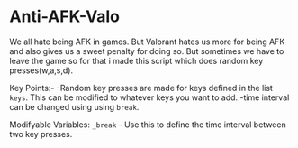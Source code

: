 # Anti-AFK-Valo
We all hate being AFK in games. But Valorant hates us more for being AFK and also gives us a sweet penalty for doing so. But sometimes we have to leave the game so for that i made this script which does random key presses(w,a,s,d).

Key Points:-
  -Random key presses are made for keys defined in the list `keys`. This can be modified to whatever keys you want to add.
  -time interval can be changed using using `break`.
 
Modifyable Variables:
`_break` - Use this to define the time interval between two key presses.
